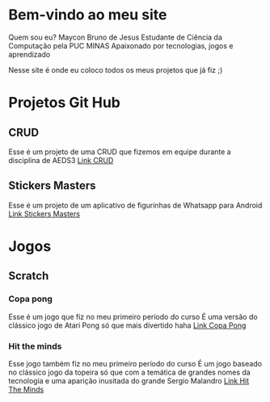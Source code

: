 # Bem-vindo ao meu site

Quem sou eu?
Maycon Bruno de Jesus
Estudante de Ciência da Computação pela PUC MINAS
Apaixonado por tecnologias, jogos e aprendizado

Nesse site é onde eu coloco todos os meus projetos que já fiz ;)

# Projetos Git Hub
## CRUD
  Esse é um projeto de uma CRUD que fizemos em equipe durante a disciplina de AEDS3
    [Link CRUD](https://github.com/mayconbj15/crud)
    
## Stickers Masters
  Esse é um projeto de um aplicativo de figurinhas de Whatsapp para Android
  [Link Stickers Masters](https://github.com/mayconbj15/stickers)

# Jogos
## Scratch
### Copa pong
  Esse é um jogo que fiz no meu primeiro período do curso 
    É uma versão do clássico jogo de Atari Pong só que mais divertido haha
    [Link Copa Pong](https://scratch.mit.edu/projects/209549519/)
    
### Hit the minds
  Esse jogo também fiz no meu primeiro período do curso 
    É um jogo baseado no clássico jogo da topeira só que com a temática de grandes nomes da tecnologia e uma aparição inusitada do grande Sergio Malandro
    [Link Hit The Minds](https://scratch.mit.edu/projects/222901172/)
